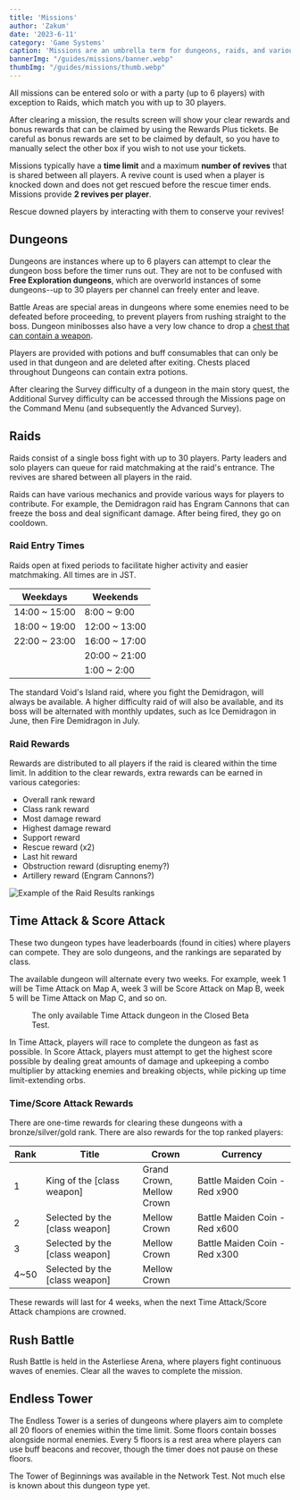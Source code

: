 ```yaml
---
title: 'Missions'
author: 'Zakum'
date: '2023-6-11'
category: 'Game Systems'
caption: 'Missions are an umbrella term for dungeons, raids, and various other dungeon-like content.'
bannerImg: "/guides/missions/banner.webp"
thumbImg: "/guides/missions/thumb.webp"
---
```


<script>
    import YouTube from '$lib/components/YouTube.svelte';
    import StickyNote from '$lib/components/StickyNote.svelte';
</script>

All missions can be entered solo or with a party (up to 6 players) with exception to Raids, which match you with up to 30 players.

After clearing a mission, the results screen will show your clear rewards and bonus rewards that can be claimed by using the Rewards Plus tickets. 
<StickyNote type="caution">
    Be careful as bonus rewards are set to be claimed by default, so you have to manually select the other box if you wish to not use your tickets.
</StickyNote>

Missions typically have a **time limit** and a maximum **number of revives** that is shared between all players. A revive count is used when a player is knocked down and does not get rescued before the rescue timer ends. Missions provide **2 revives per player**.

<StickyNote type="tip">
    Rescue downed players by interacting with them to conserve your revives! 
</StickyNote>

## Dungeons
Dungeons are instances where up to 6 players can attempt to clear the dungeon boss before the timer runs out. They are not to be confused with **Free Exploration dungeons**, which are overworld instances of some dungeons--up to 30 players per channel can freely enter and leave.

<YouTube 
    title="Dragon Claw Valley from the Closed Beta Test" 
    id="3zFExLwb4nw"
    bleed
/>

Battle Areas are special areas in dungeons where some enemies need to be defeated before proceeding, to prevent players from rushing straight to the boss.  Dungeon minibosses also have a very low chance to drop a [chest that can contain a weapon](/guides/weapons-and-plugs#weapon-drops).

Players are provided with potions and buff consumables that can only be used in that dungeon and are deleted after exiting. Chests placed throughout Dungeons can contain extra potions.

After clearing the Survey difficulty of a dungeon in the main story quest, the Additional Survey difficulty can be accessed through the Missions page on the Command Menu (and subsequently the Advanced Survey).

## Raids
Raids consist of a single boss fight with up to 30 players. Party leaders and solo players can queue for raid matchmaking at the raid's entrance. The revives are shared between all players in the raid.

Raids can have various mechanics and provide various ways for players to contribute. For example, the Demidragon raid has Engram Cannons that can freeze the boss and deal significant damage. After being fired, they go on cooldown.

### Raid Entry Times
Raids open at fixed periods to facilitate higher activity and easier matchmaking. All times are in JST.

| Weekdays      | Weekends      |
|---------------|---------------|
| 14:00 ~ 15:00 | 8:00 ~ 9:00   | 
| 18:00 ~ 19:00 | 12:00 ~ 13:00 |
| 22:00 ~ 23:00 | 16:00 ~ 17:00 |
|               | 20:00 ~ 21:00 |
|               | 1:00 ~ 2:00   |

The standard Void's Island raid, where you fight the Demidragon, will always be available. A higher difficulty raid of will also be available, and its boss will be alternated with monthly updates, such as Ice Demidragon in June, then Fire Demidragon in July. 

<YouTube 
    title="Raid from the Closed Beta Test" 
    id="hffWt-K1yZE"
    bleed
/>

### Raid Rewards

Rewards are distributed to all players if the raid is cleared within the time limit. In addition to the clear rewards, extra rewards can be earned in various categories:
- Overall rank reward
- Class rank reward
- Most damage reward
- Highest damage reward
- Support reward
- Rescue reward (x2)
- Last hit reward
- Obstruction reward (disrupting enemy?)
- Artillery reward (Engram Cannons?)

<img src="https://cdn.discordapp.com/attachments/598568347826651146/1092264626386907207/image.png" alt="Example of the Raid Results rankings">

## Time Attack & Score Attack
These two dungeon types have leaderboards (found in cities) where players can compete. They are solo dungeons, and the rankings are separated by class.

The available dungeon will alternate every two weeks. For example, week 1 will be Time Attack on Map A, week 3 will be Score Attack on Map B, week 5 will be Time Attack on Map C, and so on. 

<figure class="full-bleed">
    <YouTube 
        title="Time Attack dungeon in the Closed Beta Test" 
        id="3QKaPJuF2co"
        bleed
        style="margin: 0"
    />
    <figcaption>The only available Time Attack dungeon in the Closed Beta Test.</figcaption>
</figure>

In Time Attack, players will race to complete the dungeon as fast as possible. In Score Attack, players must attempt to get the highest score possible by dealing great amounts of damage and upkeeping a combo multiplier by attacking enemies and breaking objects, while picking up time limit-extending orbs.

### Time/Score Attack Rewards
There are one-time rewards for clearing these dungeons with a bronze/silver/gold rank. There are also rewards for the top ranked players: 

| Rank | Title                          | Crown                        | Currency                      |
|------|--------------------------------|------------------------------|-------------------------------|
| 1    | King of the [class weapon]     | Grand Crown,<br>Mellow Crown | Battle Maiden Coin - Red x900 |
| 2    | Selected by the [class weapon] | Mellow Crown                 | Battle Maiden Coin - Red x600 |
| 3    | Selected by the [class weapon] | Mellow Crown                 | Battle Maiden Coin - Red x300 |
| 4~50 | Selected by the [class weapon] | Mellow Crown                 |                               |

These rewards will last for 4 weeks, when the next Time Attack/Score Attack champions are crowned.

## Rush Battle
Rush Battle is held in the Asterliese Arena, where players fight continuous waves of enemies. Clear all the waves to complete the mission.

<YouTube 
    title="Rush Battle 2 in the NT" 
    id="ekgVVaCvHow"
    bleed
/>

## Endless Tower
The Endless Tower is a series of dungeons where players aim to complete all 20 floors of enemies within the time limit. Some floors contain bosses alongside normal enemies. Every 5 floors is a rest area where players can use buff beacons and recover, though the timer does not pause on these floors.

<YouTube 
    title="Tower of Beginnings in the NT" 
    id="JdQ0vTocqBM"
    bleed
/>

The Tower of Beginnings was available in the Network Test. Not much else is known about this dungeon type yet.